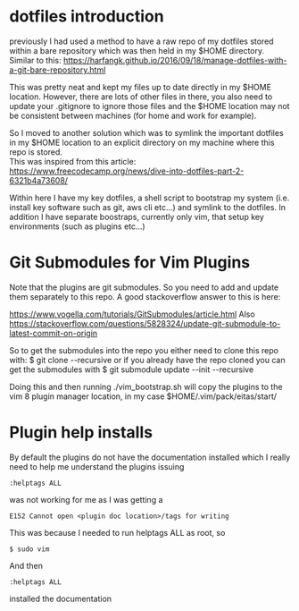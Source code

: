 # dotfiles introduction

previously I had used a method to have a raw repo of my dotfiles stored within a bare repository which was then held in
my $HOME directory.  Similar to this:
https://harfangk.github.io/2016/09/18/manage-dotfiles-with-a-git-bare-repository.html

This was pretty neat and kept my files up to date directly in my $HOME location.  However, there are lots of other files
in there, you also need to update your .gitignore to ignore those files and the $HOME location may not be consistent
between machines (for home and work for example).  

So I moved to another solution which was to symlink the important dotfiles in my $HOME location to an explicit directory
on my machine where this repo is stored.  
This was inspired from this article: https://www.freecodecamp.org/news/dive-into-dotfiles-part-2-6321b4a73608/

Within here I have my key dotfiles, a shell script to bootstrap my system (i.e. install key software such as git, aws
cli etc...) and symlink to the dotfiles.  In addition I have separate boostraps, currently only vim, that setup key
environments (such as plugins etc...)

# Git Submodules for Vim Plugins

Note that the plugins are git submodules.  So you need to add and update them separately to this repo.  A good
stackoverflow answer to this is here:


https://www.vogella.com/tutorials/GitSubmodules/article.html
Also https://stackoverflow.com/questions/5828324/update-git-submodule-to-latest-commit-on-origin

So to get the submodules into the repo you either need to clone this repo with:
$ git clone --recursive <this url>
or if you already have the repo cloned you can get the submodules with
$ git submodule update --init --recursive

Doing this and then running ./vim_bootstrap.sh will copy the plugins to the vim 8 plugin manager location, in my case
$HOME/.vim/pack/eitas/start/

# Plugin help installs

By default the plugins do not have the documentation installed which I really need to help me understand the plugins
issuing

`:helptags ALL` 

was not working for me as I was getting a 

`E152 Cannot open <plugin doc location>/tags for writing`

This was because I needed to run helptags ALL as root, so 

`$ sudo vim`

And then

`:helptags ALL`

installed the documentation
